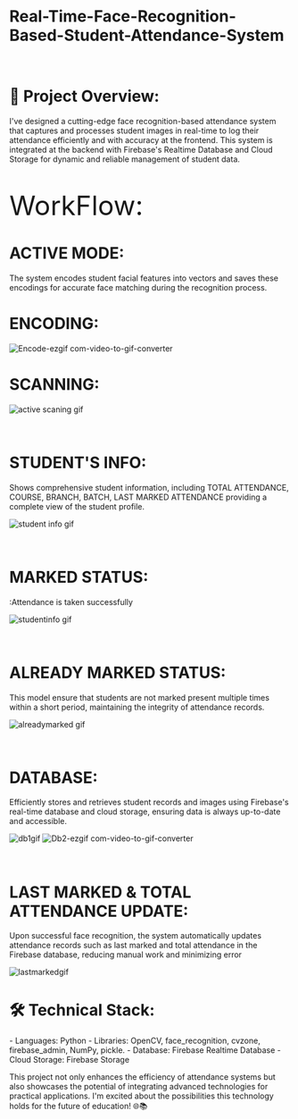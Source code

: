<h1>Real-Time-Face-Recognition-Based-Student-Attendance-System</h1>

<br>

<h1>🚀 Project Overview:</h1>

I've designed a cutting-edge face recognition-based attendance system that captures and processes student images in real-time to log their attendance efficiently and with accuracy at the frontend. This system is integrated at the backend with Firebase's Realtime Database and Cloud Storage for dynamic and reliable management of student data.

<br>

<h9><font size="10">WorkFlow:</font></h9>

 <h1>ACTIVE MODE:</h1>The system encodes student facial features into vectors and saves these encodings for accurate face matching during the recognition process.
<br>
<h1>ENCODING:</h1>


![Encode-ezgif com-video-to-gif-converter](https://github.com/user-attachments/assets/f22f976f-4a3e-4ec0-b0bb-6e7c4dd1cb30)


<h1>SCANNING:</h1>

![active scaning gif](https://github.com/user-attachments/assets/09bbc478-9320-4c7d-8759-9050f2621aaf)



<br>

 <h1>STUDENT'S INFO:</h1>Shows comprehensive student information, including TOTAL ATTENDANCE, COURSE, BRANCH, BATCH, LAST MARKED ATTENDANCE providing a complete view of the student profile.
 
 
 ![student info gif](https://github.com/user-attachments/assets/5bb8f2ee-fe3b-454a-b7b8-6429072b1c01)


<br>
 <h1>MARKED STATUS:</h1>:Attendance is taken successfully

![studentinfo gif](https://github.com/user-attachments/assets/bdef1d36-3d03-4027-a1d1-8ac14f77e641)


<br>
 <h1>ALREADY MARKED STATUS:</h1>This model ensure that students are not marked present multiple times within a short period, maintaining the integrity of attendance records.



![alreadymarked gif](https://github.com/user-attachments/assets/70f6bab7-d33f-49e6-9481-6f5cca942760)



<br>
 <h1>DATABASE:</h1>Efficiently stores and retrieves student records and images using Firebase's real-time database and cloud storage, ensuring data is always up-to-date and accessible.
 
![db1gif](https://github.com/user-attachments/assets/ba200912-008d-4e44-8025-694856af4718)
![Db2-ezgif com-video-to-gif-converter](https://github.com/user-attachments/assets/900b002e-d1e1-4214-a697-fcada62399b4) 


<br>
 <h1>LAST MARKED & TOTAL ATTENDANCE UPDATE:</h1>Upon successful face recognition, the system automatically updates attendance records such as last marked and total attendance in the Firebase database, reducing manual work and minimizing error



![lastmarkedgif](https://github.com/user-attachments/assets/6c0440c3-7558-44ad-9076-2d8d09cf31a5)




<h1>🛠️ Technical Stack:</h1>
- Languages: Python
- Libraries: OpenCV, face_recognition, cvzone, firebase_admin, NumPy, pickle. 
- Database: Firebase Realtime Database
- Cloud Storage: Firebase Storage

This project not only enhances the efficiency of attendance systems but also showcases the potential of integrating advanced technologies for practical applications. I'm excited about the possibilities this technology holds for the future of education! 🌐📚


